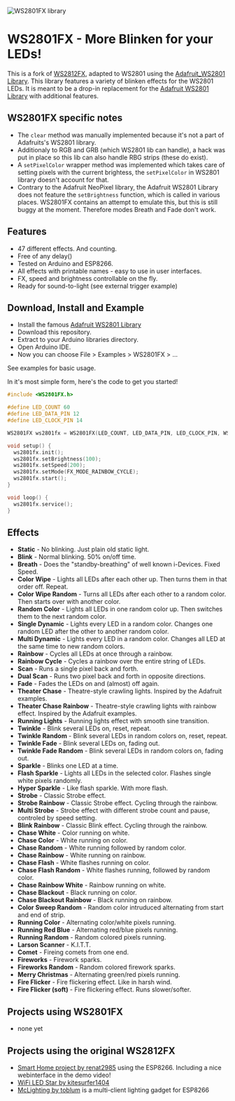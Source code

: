 ![WS2801FX library](https://raw.githubusercontent.com/r41d/WS2801FX/master/WS2801FX_logo.png)

WS2801FX - More Blinken for your LEDs!
======================================

This is a fork of [WS2812FX](https://github.com/kitesurfer1404/WS2812FX), adapted to WS2801 using the [Adafruit_WS2801 Library](https://github.com/adafruit/Adafruit-WS2801-Library).
This library features a variety of blinken effects for the WS2801 LEDs.
It is meant to be a drop-in replacement for the [Adafruit WS2801 Library](https://github.com/adafruit/Adafruit-WS2801-Library) with additional features.

WS2801FX specific notes
-----------------------

* The `clear` method was manually implemented because it's not a part of Adafruits's WS2801 library.
* Additionaly to RGB and GRB (which WS2801 lib can handle), a hack was put in place so this lib can also handle RBG strips (these do exist).
* A `setPixelColor` wrapper method was implemented which takes care of setting pixels with the current brightess, the `setPixelColor` in WS2801 library doesn't account for that.
* Contrary to the Adafruit NeoPixel library, the Adafruit WS2801 Library does not feature the `setBrightness` function, which is called in various places. WS2801FX contains an attempt to emulate this, but this is still buggy at the moment. Therefore modes Breath and Fade don't work.


Features
--------

* 47 different effects. And counting.
* Free of any delay()
* Tested on Arduino and ESP8266.
* All effects with printable names - easy to use in user interfaces.
* FX, speed and brightness controllable on the fly.
* Ready for sound-to-light (see external trigger example)


Download, Install and Example
-----------------------------

* Install the famous [Adafruit WS2801 Library](https://github.com/adafruit/Adafruit-WS2801-Library)
* Download this repository.
* Extract to your Arduino libraries directory.
* Open Arduino IDE.
* Now you can choose File > Examples > WS2801FX > ...

See examples for basic usage.

In it's most simple form, here's the code to get you started!

```cpp
#include <WS2801FX.h>

#define LED_COUNT 60
#define LED_DATA_PIN 12
#define LED_CLOCK_PIN 14

WS2801FX ws2801fx = WS2801FX(LED_COUNT, LED_DATA_PIN, LED_CLOCK_PIN, WS2801_RGB);

void setup() {
  ws2801fx.init();
  ws2801fx.setBrightness(100);
  ws2801fx.setSpeed(200);
  ws2801fx.setMode(FX_MODE_RAINBOW_CYCLE);
  ws2801fx.start();
}

void loop() {
  ws2801fx.service();
}
```


Effects
-------

* **Static** - No blinking. Just plain old static light.
* **Blink** - Normal blinking. 50% on/off time.
* **Breath** - Does the "standby-breathing" of well known i-Devices. Fixed Speed.
* **Color Wipe** - Lights all LEDs after each other up. Then turns them in that order off. Repeat.
* **Color Wipe Random** - Turns all LEDs after each other to a random color. Then starts over with another color.
* **Random Color** - Lights all LEDs in one random color up. Then switches them to the next random color.
* **Single Dynamic** - Lights every LED in a random color. Changes one random LED after the other to another random color.
* **Multi Dynamic** - Lights every LED in a random color. Changes all LED at the same time to new random colors.
* **Rainbow** - Cycles all LEDs at once through a rainbow.
* **Rainbow Cycle** - Cycles a rainbow over the entire string of LEDs.
* **Scan** - Runs a single pixel back and forth.
* **Dual Scan** - Runs two pixel back and forth in opposite directions.
* **Fade** - Fades the LEDs on and (almost) off again.
* **Theater Chase** - Theatre-style crawling lights. Inspired by the Adafruit examples.
* **Theater Chase Rainbow** - Theatre-style crawling lights with rainbow effect. Inspired by the Adafruit examples.
* **Running Lights** - Running lights effect with smooth sine transition.
* **Twinkle** - Blink several LEDs on, reset, repeat.
* **Twinkle Random** - Blink several LEDs in random colors on, reset, repeat.
* **Twinkle Fade** - Blink several LEDs on, fading out.
* **Twinkle Fade Random** - Blink several LEDs in random colors on, fading out.
* **Sparkle** - Blinks one LED at a time.
* **Flash Sparkle** - Lights all LEDs in the selected color. Flashes single white pixels randomly.
* **Hyper Sparkle** - Like flash sparkle. With more flash.
* **Strobe** - Classic Strobe effect.
* **Strobe Rainbow** - Classic Strobe effect. Cycling through the rainbow.
* **Multi Strobe** - Strobe effect with different strobe count and pause, controled by speed setting.
* **Blink Rainbow** - Classic Blink effect. Cycling through the rainbow.
* **Chase White** - Color running on white.
* **Chase Color** - White running on color.
* **Chase Random** - White running followed by random color.
* **Chase Rainbow** - White running on rainbow.
* **Chase Flash** - White flashes running on color.
* **Chase Flash Random** - White flashes running, followed by random color.
* **Chase Rainbow White** - Rainbow running on white.
* **Chase Blackout** - Black running on color.
* **Chase Blackout Rainbow** - Black running on rainbow.
* **Color Sweep Random** - Random color intruduced alternating from start and end of strip.
* **Running Color** - Alternating color/white pixels running.
* **Running Red Blue** - Alternating red/blue pixels running.
* **Running Random** - Random colored pixels running.
* **Larson Scanner** - K.I.T.T.
* **Comet** - Fireing comets from one end.
* **Fireworks** - Firework sparks.
* **Fireworks Random** - Random colored firework sparks.
* **Merry Christmas** - Alternating green/red pixels running.
* **Fire Flicker** - Fire flickering effect. Like in harsh wind.
* **Fire Flicker (soft)** - Fire flickering effect. Runs slower/softer.


Projects using WS2801FX
-----------------------

* none yet


Projects using the original WS2812FX
-----------------------

* [Smart Home project by renat2985](https://github.com/renat2985/rgb) using the ESP8266. Including a nice webinterface in the demo video!
* [WiFi LED Star by kitesurfer1404](http://www.kitesurfer1404.de/tech/led-star/en)
* [McLighting by toblum](https://github.com/toblum/McLighting) is a multi-client lighting gadget for ESP8266
